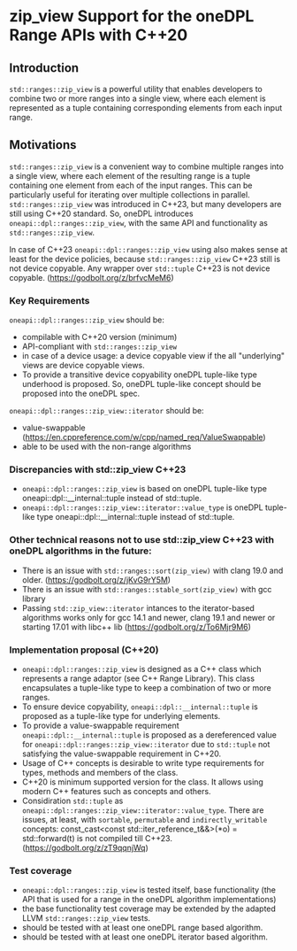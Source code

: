 # zip_view Support for the oneDPL Range APIs with C++20

## Introduction
`std::ranges::zip_view` is a powerful utility that enables developers to combine two or more ranges into a single view,
where each element is represented as a tuple containing corresponding elements from each input range.

## Motivations
`std::ranges::zip_view` is a convenient way to combine multiple ranges into a single view, where each element of
the resulting range is a tuple containing one element from each of the input ranges. This can be particularly
useful for iterating over multiple collections in parallel. `std::ranges::zip_view` was introduced in C++23,
but many developers are still using C++20 standard. So, oneDPL introduces `oneapi::dpl::ranges::zip_view`,
with the same API and functionality as `std::ranges::zip_view`.

In case of C++23 `oneapi::dpl::ranges::zip_view` using also makes sense at least for the device policies, because
`std::ranges::zip_view` C++23 still is not device copyable. Any wrapper over `std::tuple` C++23 is not device copyable. (https://godbolt.org/z/brfvcMeM6)


### Key Requirements
`oneapi::dpl::ranges::zip_view` should be:
- compilable with C++20 version (minimum)
- API-compliant with `std::ranges::zip_view`
- in case of a device usage: a device copyable view if the all "underlying" views are device copyable views.
- To provide a transitive device copyability oneDPL tuple-like type underhood is proposed.
  So, oneDPL tuple-like concept  should be proposed into the oneDPL spec.
  
`oneapi::dpl::ranges::zip_view::iterator` should be:
- value-swappable (https://en.cppreference.com/w/cpp/named_req/ValueSwappable)
- able to be used with the non-range algorithms

### Discrepancies with std::zip_view C++23
- `oneapi::dpl::ranges::zip_view` is based on oneDPL tuple-like type oneapi::dpl::__internal::tuple instead of std::tuple.
- `oneapi::dpl::ranges::zip_view::iterator::value_type` is oneDPL tuple-like type oneapi::dpl::__internal::tuple instead of std::tuple.

### Other technical reasons not to use std::zip_view C++23 with oneDPL algorithms in the future:
- There is an issue with `std::ranges::sort(zip_view)` with clang 19.0 and older. (https://godbolt.org/z/jKvG9rY5M)
- There is an issue with `std::ranges::stable_sort(zip_view)` with gcc library 
- Passing `std::zip_view::iterator` intances to the iterator-based algorithms works only for gcc 14.1 and newer, clang 19.1 and newer or
  starting 17.01 with libc++ lib (https://godbolt.org/z/To6Mjr9M6)

### Implementation proposal (C++20)
- `oneapi::dpl::ranges::zip_view` is designed as a C++ class which represents a range adaptor (see C++ Range Library).
This class encapsulates a tuple-like type to keep a combination of two or more ranges.
- To ensure device copyability, `oneapi::dpl::__internal::tuple` is proposed as a tuple-like type for underlying elements.
- To provide a value-swappable requirement `oneapi::dpl::__internal::tuple` is proposed as a dereferenced value for
`oneapi::dpl::ranges::zip_view::iterator` due to `std::tuple` not satisfying the value-swappable requirement in C++20.
- Usage of C++ concepts is desirable to write type requirements for types, methods and members of the class.
- C++20 is minimum supported version for the class. It allows using modern C++ features such as concepts and others.
- Considiration `std::tuple` as `oneapi::dpl::ranges::zip_view::iterator::value_type`. There are issues, at least, with `sortable`, `permutable`
  and `indirectly_writable` concepts: const_cast<const std::iter_reference_t<Out>&&>(*o) = std::forward<T>(t) is not compiled till C++23.  (https://godbolt.org/z/zT9qqnjWq)

### Test coverage

- `oneapi::dpl::ranges::zip_view` is tested itself, base functionality (the API that is used for a range in the oneDPL algorithm implementations)
- the base functionality test coverage may be extended by the adapted LLVM `std::ranges::zip_view` tests.
- should be tested with at least one oneDPL range based algorithm.
- should be tested with at least one oneDPL iterator based algorithm.
